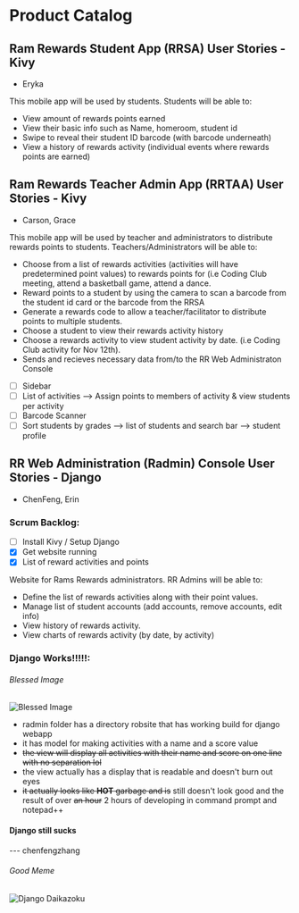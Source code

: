 # Product Catalog

## Ram Rewards Student App (RRSA) User Stories - Kivy
* Eryka

This mobile app will be used by students.  Students will be able to:
* View amount of rewards points earned
* View their basic info such as Name, homeroom, student id
* Swipe to reveal their student ID barcode (with barcode underneath)
* View a history of rewards activity (individual events where rewards points are earned)

## Ram Rewards Teacher Admin App (RRTAA) User Stories - Kivy
* Carson, Grace

This mobile app will be used by teacher and administrators to distribute rewards points to students. Teachers/Administrators will be able to:  
* Choose from a list of rewards activities (activities will have predetermined point values) to rewards points for (i.e Coding Club meeting, attend a basketball game, attend a dance.
* Reward points to a student by using the camera to scan a barcode from the student id card or the barcode from the RRSA
* Generate a rewards code to allow a teacher/facilitator to distribute points to multiple students.
* Choose a student to view their rewards activity history
* Choose a rewards activity to view student activity by date.  (i.e Coding Club activity for Nov 12th).
* Sends and recieves necessary data from/to the RR Web Administraton Console
- [ ] Sidebar
- [ ] List of activities --> Assign points to members of activity & view students per activity
- [ ] Barcode Scanner
- [ ] Sort students by grades --> list of students and search bar --> student profile

## RR Web Administration (Radmin) Console User Stories - Django
* ChenFeng, Erin

### Scrum Backlog:
- [ ] Install Kivy / Setup Django
- [x] Get website running 
- [x] List of reward activities and points

Website for Rams Rewards administrators.  RR Admins will be able to:
* Define the list of rewards activities along with their point values.
* Manage list of student accounts (add accounts, remove accounts, edit info)
* View history of rewards activity.
* View charts of rewards activity (by date, by activity)

### Django Works!!!!!:
###### Blessed Image
![Blessed Image](https://cdn.discordapp.com/attachments/509538544457351193/520047185400692736/blessed_image.png)
* radmin folder has a directory robsite that has working build for django webapp 
* it has model for making activities with a name and a score value
* ~~the view will display all activities with their name and score on one line with no separation lol~~
* the view actually has a display that is readable and doesn't burn out eyes
* ~~it actually looks like **HOT** garbage and is~~ still doesn't look good and the result of over ~~an hour~~ 2 hours of developing in command prompt and notepad++
#### Django still sucks
--- chenfengzhang

###### Good Meme
![Django Daikazoku](https://media.discordapp.net/attachments/509538412877971468/512448005807276032/nagisa_django.gif)

